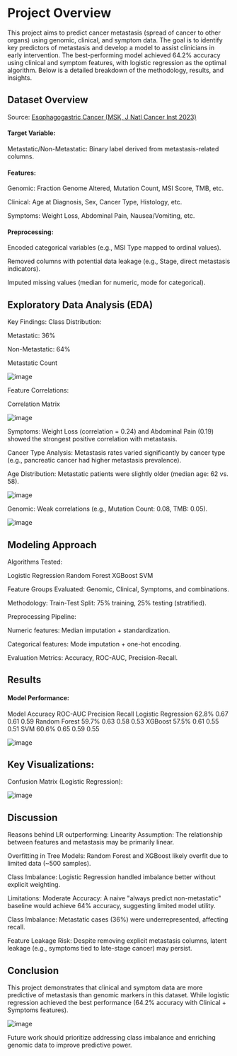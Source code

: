 # Project Overview
This project aims to predict cancer metastasis (spread of cancer to other organs) using genomic, clinical, and symptom data. The goal is to identify key predictors of metastasis and develop a model to assist clinicians in early intervention. The best-performing model achieved 64.2% accuracy using clinical and symptom features, with logistic regression as the optimal algorithm. Below is a detailed breakdown of the methodology, results, and insights.

## Dataset Overview
Source: [Esophagogastric Cancer (MSK, J Natl Cancer Inst 2023)](url)

#### Target Variable:

Metastatic/Non-Metastatic: Binary label derived from metastasis-related columns.

#### Features:

Genomic: Fraction Genome Altered, Mutation Count, MSI Score, TMB, etc.

Clinical: Age at Diagnosis, Sex, Cancer Type, Histology, etc.

Symptoms: Weight Loss, Abdominal Pain, Nausea/Vomiting, etc.

#### Preprocessing:

Encoded categorical variables (e.g., MSI Type mapped to ordinal values).

Removed columns with potential data leakage (e.g., Stage, direct metastasis indicators).

Imputed missing values (median for numeric, mode for categorical).

## Exploratory Data Analysis (EDA)
Key Findings:
Class Distribution:

Metastatic: 36%

Non-Metastatic: 64%

Metastatic Count

![image](https://github.com/user-attachments/assets/2f1f4e57-5255-421f-8471-109f68db3a3f)

Feature Correlations:

Correlation Matrix

![image](https://github.com/user-attachments/assets/ee50a924-3609-4a05-8de0-fe409774ea66)

Symptoms: Weight Loss (correlation = 0.24) and Abdominal Pain (0.19) showed the strongest positive correlation with metastasis.

Cancer Type Analysis:
Metastasis rates varied significantly by cancer type (e.g., pancreatic cancer had higher metastasis prevalence).

Age Distribution:
Metastatic patients were slightly older (median age: 62 vs. 58).

![image](https://github.com/user-attachments/assets/451edae5-9393-435c-9107-15c23e558a7c)

Genomic: Weak correlations (e.g., Mutation Count: 0.08, TMB: 0.05).

![image](https://github.com/user-attachments/assets/0febc32e-fd82-4ffc-9462-e680b199aa4a)


## Modeling Approach
Algorithms Tested:

Logistic Regression
Random Forest
XGBoost
SVM

Feature Groups Evaluated:
Genomic, Clinical, Symptoms, and combinations.

Methodology:
Train-Test Split: 75% training, 25% testing (stratified).

Preprocessing Pipeline:

Numeric features: Median imputation + standardization.

Categorical features: Mode imputation + one-hot encoding.

Evaluation Metrics: Accuracy, ROC-AUC, Precision-Recall.

## Results

#### Model Performance:
Model	Accuracy	ROC-AUC	Precision	Recall
Logistic Regression	62.8%	0.67	0.61	0.59
Random Forest	59.7%	0.63	0.58	0.53
XGBoost	57.5%	0.61	0.55	0.51
SVM	60.6%	0.65	0.59	0.55

![image](https://github.com/user-attachments/assets/fe61c9c7-5126-4692-bd27-d7311931229a)

## Key Visualizations:
Confusion Matrix (Logistic Regression):

![image](https://github.com/user-attachments/assets/2c8798b9-3d57-4d2d-96d9-6971f017aabf)

## Discussion

Reasons behind LR outperforming:
Linearity Assumption: The relationship between features and metastasis may be primarily linear.

Overfitting in Tree Models: Random Forest and XGBoost likely overfit due to limited data (~500 samples).

Class Imbalance: Logistic Regression handled imbalance better without explicit weighting.

Limitations:
Moderate Accuracy: A naive "always predict non-metastatic" baseline would achieve 64% accuracy, suggesting limited model utility.

Class Imbalance: Metastatic cases (36%) were underrepresented, affecting recall.

Feature Leakage Risk: Despite removing explicit metastasis columns, latent leakage (e.g., symptoms tied to late-stage cancer) may persist.

## Conclusion

This project demonstrates that clinical and symptom data are more predictive of metastasis than genomic markers in this dataset. While logistic regression achieved the best performance (64.2% accuracy with Clinical + Symptoms features). 

![image](https://github.com/user-attachments/assets/b7220c34-75ef-4635-b375-dd9246c61763)

Future work should prioritize addressing class imbalance and enriching genomic data to improve predictive power.
